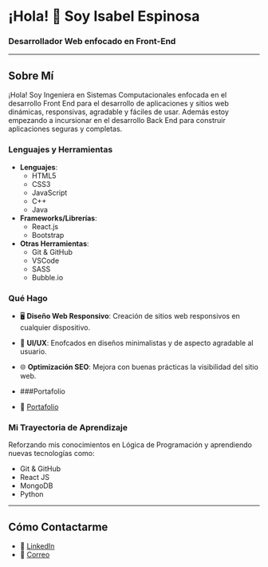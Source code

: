# ¡Hola! 👋 Soy Isabel Espinosa

### Desarrollador Web enfocado en Front-End 

---

## Sobre Mí

¡Hola! Soy Ingeniera en Sistemas Computacionales enfocada en el desarrollo Front End para el desarrollo de aplicaciones y sitios web dinámicas, responsivas, agradable y fáciles de usar. Además estoy empezando a incursionar en el desarrollo Back End para construir aplicaciones seguras y completas.


### Lenguajes y Herramientas

- **Lenguajes**: 
  - HTML5
  - CSS3 
  - JavaScript 
  - C++
  - Java
- **Frameworks/Librerías**: 
  - React.js
  - Bootstrap
- **Otras Herramientas**: 
  - Git & GitHub
  - VSCode
  - SASS
  - Bubble.io

### Qué Hago

- 🖥 **Diseño Web Responsivo**: Creación de sitios web responsivos en cualquier dispositivo.
- 🎨 **UI/UX**: Enofcados en diseños minimalistas y de aspecto agradable al usuario.
- 🌐 **Optimización SEO**: Mejora con buenas prácticas la visibilidad del sitio web.

- ###Portafolio

- 📂 [Portafolio](https://reliable-puppy-d1f044.netlify.app/)


### Mi Trayectoria de Aprendizaje

Reforzando mis conocimientos en Lógica de Programación y aprendiendo nuevas tecnologías como:
- Git & GitHub
- React JS
- MongoDB
- Python

---

## Cómo Contactarme

- 💬 [LinkedIn](www.linkedin.com/in/ana-isabel-espinosa-hidalgo-851553311)
- 📧 [Correo](espinosaieh01@gmail.com)


